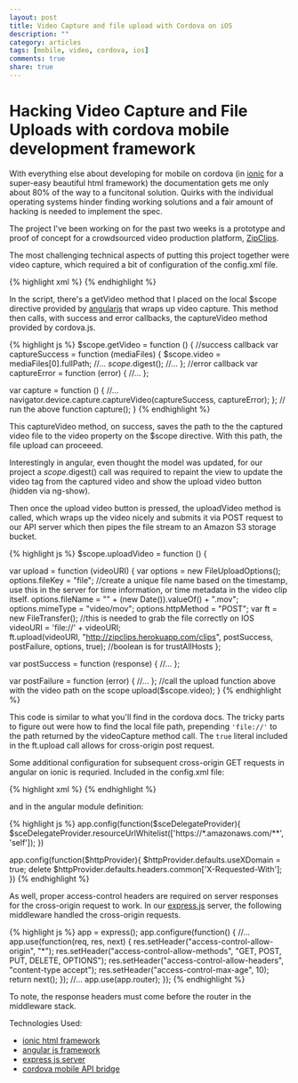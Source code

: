 ```yaml
---
layout: post
title: Video Capture and file upload with Cordova on iOS
description: ""
category: articles
tags: [mobile, video, cordova, ios]
comments: true
share: true
---
```


# Hacking Video Capture and File Uploads with cordova mobile development framework

With everything else about developing for mobile on cordova (in [ionic](http://ionicframework.com/) for a super-easy beautiful html framework) the documentation gets me only about 80% of the way to a funcitonal solution.  Quirks with the individual operating systems hinder finding working solutions and a fair amount of hacking is needed to implement the spec.

The project I've been working on for the past two weeks is a prototype and proof of concept for a crowdsourced video production platform, [ZipClips](http://zipclips.com).  

The most challenging technical aspects of putting this project together were video capture, which required a bit of configuration of the config.xml file.

{% highlight xml %}
<feature name="Camera">
    <param name="ios-package" value="CDVCamera" />
</feature>
<feature name="File">
    <param name="ios-package" value="CDVFile" />
</feature>
<feature name="FileTransfer">
    <param name="ios-package" value="CDVFileTransfer" />
</feature>
{% endhighlight %}

In the script, there's a getVideo method that I placed on the local $scope directive provided by [angularjs](http://angularjs.org/) that wraps up video capture.  This method then calls, with success and error callbacks, the captureVideo method provided by cordova.js.

{% highlight js %}
$scope.getVideo = function () {
  //success callback
  var captureSuccess = function (mediaFiles) {
    $scope.video = mediaFiles[0].fullPath;
    //...
    $scope.$digest();
    //...
  };
  //error callback
  var captureError = function (error) {
    //...
  };

  var capture = function () {
    //...
    navigator.device.capture.captureVideo(captureSuccess, captureError);
  };
  // run the above function
  capture();
}
{% endhighlight %}

This captureVideo method, on success, saves the path to the the captured video file to the video property on the $scope directive.  With this path, the file upload can proceeed.

Interestingly in angular, even thought the model was updated, for our project a $scope.$digest() call was required to repaint the view to update the video tag from the captured video and show the upload video button (hidden via ng-show).

Then once the upload video button is pressed, the uploadVideo method is called, which wraps up the video nicely and submits it via POST request to our API server which then pipes the file stream to an Amazon S3 storage bucket.

{% highlight js %}
$scope.uploadVideo = function () {

  var upload = function (videoURI) {
    var options = new FileUploadOptions();
    options.fileKey = "file";
    //create a unique file name based on the timestamp, use this in the server for time information, or time metadata in the video clip itself.
    options.fileName = "" + (new Date()).valueOf() + ".mov";
    options.mimeType = "video/mov";
    options.httpMethod = "POST";
    var ft = new FileTransfer();
    //this is needed to grab the file correctly on IOS
    videoURI = 'file://' + videoURI;  
    ft.upload(videoURI, "http://zipclips.herokuapp.com/clips", postSuccess, postFailure, options, true); //boolean is for trustAllHosts
  };

  var postSuccess = function (response) {
    //...
  };

  var postFailure = function (error) {
    //...
  };
  //call the upload function above with the video path on the scope
  upload($scope.video);
}
{% endhighlight %}

This code is similar to what you'll find in the cordova docs.  The tricky parts to figure out were how to find the local file path, prepending `'file://'` to the path returned by the videoCapture method call.  The `true` literal included in the ft.upload call allows for cross-origin post request.  

Some additional configuration for subsequent cross-origin GET requests in angular on ionic is requried.  Included in the config.xml file: 

{% highlight xml %}
<access origin="*" />
{% endhighlight %}

and in the angular module definition:

{% highlight js %}
app.config(function($sceDelegateProvider){
  $sceDelegateProvider.resourceUrlWhitelist(['https://*.amazonaws.com/**', 'self']);
})

app.config(function($httpProvider){
  $httpProvider.defaults.useXDomain = true;
  delete $httpProvider.defaults.headers.common['X-Requested-With'];
})
{% endhighlight %}

As well, proper access-control headers are required on server responses for the cross-origin request to work.  In our [express.js](http://expressjs.com/) server, the following middleware handled the cross-origin requests.

{% highlight js %}
app = express();
app.configure(function() {
  //...
  app.use(function(req, res, next) {
    res.setHeader("access-control-allow-origin", "*");
    res.setHeader("access-control-allow-methods", "GET, POST, PUT, DELETE, OPTIONS");
    res.setHeader("access-control-allow-headers", "content-type accept");
    res.setHeader("access-control-max-age", 10);
    return next();
  });
  //...
  app.use(app.router);
});
{% endhighlight %}

To note, the response headers must come before the router in the middleware stack.  


Technologies Used:

- [ionic html framework](http://ionicframework.com/)
- [angular js framework](http://angularjs.org/)
- [express js server](http://expressjs.com/)
- [cordova mobile API bridge ](https://cordova.apache.org/docs/en/3.3.0/)
